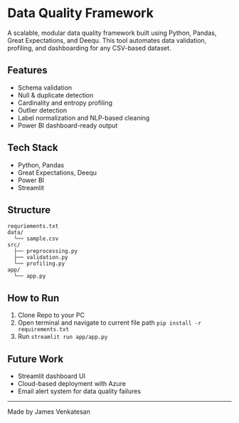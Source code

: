 # Data Quality Framework

A scalable, modular data quality framework built using Python, Pandas, Great Expectations, and Deequ. This tool automates data validation, profiling, and dashboarding for any CSV-based dataset.

## Features
- Schema validation
- Null & duplicate detection
- Cardinality and entropy profiling
- Outlier detection
- Label normalization and NLP-based cleaning
- Power BI dashboard-ready output

## Tech Stack
- Python, Pandas
- Great Expectations, Deequ
- Power BI
- Streamlit 

## Structure
```
requriements.txt
data/
  └── sample.csv
src/
  ├── preprocessing.py
  ├── validation.py
  └── profiling.py
app/
  └── app.py
```

## How to Run
1. Clone Repo to your PC
2. Open terminal and navigate to current file path `pip install -r requirements.txt`
3. Run `streamlit run app/app.py`

## Future Work
- Streamlit dashboard UI
- Cloud-based deployment with Azure
- Email alert system for data quality failures

---
Made by James Venkatesan
